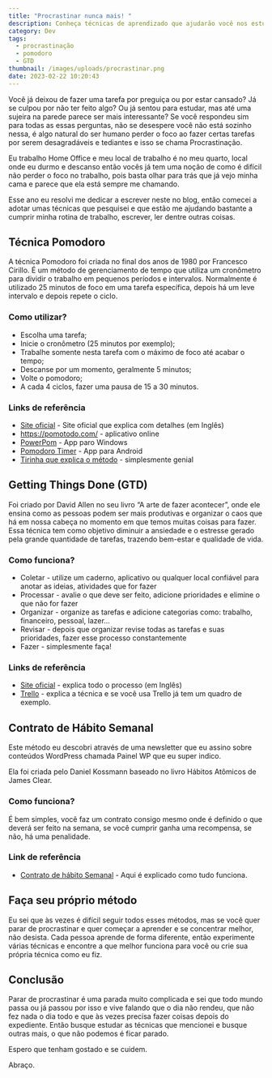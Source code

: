 ```yaml
---
title: "Procrastinar nunca mais! "
description: Conheça técnicas de aprendizado que ajudarão você nos estudos e tarefas
category: Dev
tags:
  - procrastinação
  - pomodoro
  - GTD
thumbnail: /images/uploads/procrastinar.png
date: 2023-02-22 10:20:43
---
```

Você já deixou de fazer uma tarefa por preguiça ou por estar cansado? Já se culpou por não ter feito algo? Ou já sentou para estudar, mas até uma sujeira na parede parece ser mais interessante? Se você respondeu sim para todas as essas perguntas, não se desespere você não está sozinho nessa, é algo natural do ser humano perder o foco ao fazer certas tarefas por serem desagradáveis e tediantes e isso se chama Procrastinação.

Eu trabalho Home Office e meu local de trabalho é no meu quarto, local onde eu durmo e descanso então vocês já tem uma noção de como é difícil não perder o foco no trabalho, pois basta olhar para trás que já vejo minha cama e parece que ela está sempre me chamando.

Esse ano eu resolvi me dedicar a escrever neste no blog, então comecei a adotar umas técnicas que pesquisei e que estão me ajudando bastante a cumprir minha rotina de trabalho, escrever, ler dentre outras coisas.

## Técnica Pomodoro

A técnica Pomodoro foi criada no final dos anos de 1980 por Francesco Cirillo. É um método de gerenciamento de tempo que utiliza um cronômetro para dividir o trabalho em pequenos períodos e intervalos. Normalmente é utilizado 25 minutos de foco em uma tarefa específica, depois há um leve intervalo e depois repete o ciclo.

### Como utilizar?

* Escolha uma tarefa;
* Inicie o cronômetro (25 minutos por exemplo);
* Trabalhe somente nesta tarefa com o máximo de foco até acabar o tempo;
* Descanse por um momento, geralmente 5 minutos;
* Volte o pomodoro;
* A cada 4 ciclos, fazer uma pausa de 15 a 30 minutos.

### Links de referência

* [Site oficial](https://francescocirillo.com/products/the-pomodoro-technique) - Site oficial que explica com detalhes (em Inglês)
* <https://pomotodo.com/> - aplicativo online
* [PowerPom](https://apps.microsoft.com/store/detail/powerpom-pomodoro-cron%C3%B4metro/9P5ZSCL5QC8W?hl=pt-br&gl=br) - App paro Windows
* [Pomodoro Timer](https://play.google.com/store/apps/details?id=com.pomodrone.app&hl=pt_BR&gl=US) - App para Android
* [Tirinha que explica o método](http://mel-meow.com/uma-longa-noite-aprendendo/) - simplesmente genial

## Getting Things Done (GTD)

Foi criado por David Allen no seu livro “A arte de fazer acontecer”, onde ele ensina como as pessoas podem ser mais produtivas e organizar o caos que há em nossa cabeça no momento em que temos muitas coisas para fazer. Essa técnica tem como objetivo diminuir a ansiedade e o estresse gerado pela grande quantidade de tarefas, trazendo bem-estar e qualidade de vida.

### Como funciona?

* Coletar - utilize um caderno, aplicativo ou qualquer local confiável para anotar as ideias, atividades que for fazer
* Processar - avalie o que deve ser feito, adicione prioridades e elimine o que não for fazer
* Organizar - organize as tarefas e adicione categorias como: trabalho, financeiro, pessoal, lazer…
* Revisar - depois que organizar revise todas as tarefas e suas prioridades, fazer esse processo constantemente
* Fazer - simplesmente faça!

### Links de referência

* [Site oficial](https://gettingthingsdone.com/) - explica todo o processo (em Inglês)
* [Trello](https://blog.trello.com/br/metodo-gtd) - explica a técnica e se você usa Trello já tem um quadro de exemplo.

## Contrato de Hábito Semanal

Este método eu descobri através de uma newsletter que eu assino sobre conteúdos WordPress chamada Painel WP que eu super indico.

Ela foi criada pelo Daniel Kossmann baseado no livro Hábitos Atômicos de James Clear.

### Como funciona?

É bem simples, você faz um contrato consigo mesmo onde é definido o que deverá ser feito na semana, se você cumprir ganha uma recompensa, se não, há uma penalidade.

### Link de referência

* [Contrato de hábito Semanal](https://www.danielkossmann.com/contrato-habito-semanal/) - Aqui é explicado como tudo funciona.

## Faça seu próprio método

Eu sei que às vezes é difícil seguir todos esses métodos, mas se você quer parar de procrastinar e quer começar a aprender e se concentrar melhor, não desista. Cada pessoa aprende de forma diferente, então experimente várias técnicas e encontre a que melhor funciona para você ou crie sua própria técnica como eu fiz.

## Conclusão

Parar de procrastinar é uma parada muito complicada e sei que todo mundo passa ou já passou por isso e vive falando que o dia não rendeu, que não fez nada o dia todo e que às vezes precisa fazer coisas depois do expediente. Então busque estudar as técnicas que mencionei e busque outras mais, o que não podemos é ficar parado.

Espero que tenham gostado e se cuidem.

Abraço.
